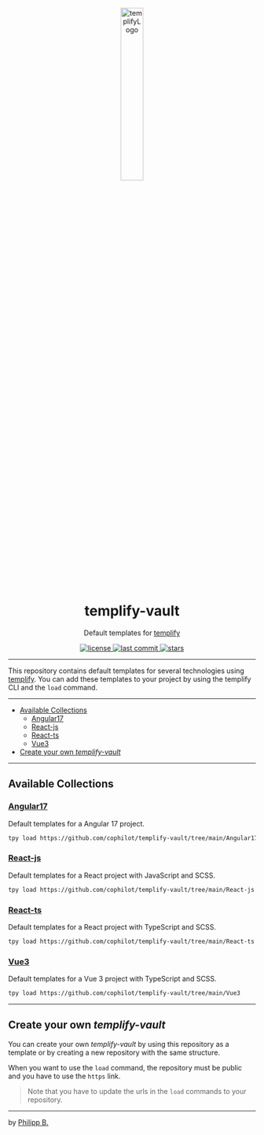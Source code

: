 <div align="center">
  <br />
  <img src="https://raw.githubusercontent.com/cophilot/templify/master/assets/logo.png" alt="templifyLogo" width="30%"/>
  <h1>templify-vault</h1>
  <p>
     Default templates for <a href="https://github.com/cophilot/templify" target="_blank">templify</a>
  </p>
</div>

<!-- Badges -->
<div align="center">
   <a href="https://github.com/cophilot/templify-vault/blob/main/LICENSE">
       <img src="https://img.shields.io/github/license/cophilot/templify-vault" alt="license" />
   </a>
   <a href="https://github.com/cophilot/templify-vault/commits/main">
       <img src="https://img.shields.io/github/last-commit/cophilot/templify-vault" alt="last commit" />
   </a>
   <a href="https://github.com/cophilot/templify-vault/stargazers">
       <img src="https://img.shields.io/github/stars/cophilot/templify-vault" alt="stars" />
   </a>
</div>

---

This repository contains default templates for several technologies using [templify](https://templify.philipp-bonin.com/). You can add these templates to your project by using the templify CLI and the `load` command.

---

-   [Available Collections](#available-collections)
    -   [Angular17](#angular17)
    -   [React-js](#react-js)
    -   [React-ts](#react-ts)
    -   [Vue3](#vue3)
-   [Create your own _templify-vault_](#create-your-own-templify-vault)

---

## Available Collections

<!-- DOC-START -->

### [Angular17](Angular17/)

Default templates for a Angular 17 project.

```bash
tpy load https://github.com/cophilot/templify-vault/tree/main/Angular17
```

### [React-js](React-js/)

Default templates for a React project with JavaScript and SCSS.

```bash
tpy load https://github.com/cophilot/templify-vault/tree/main/React-js
```

### [React-ts](React-ts/)

Default templates for a React project with TypeScript and SCSS.

```bash
tpy load https://github.com/cophilot/templify-vault/tree/main/React-ts
```

### [Vue3](Vue3/)

Default templates for a Vue 3 project with TypeScript and SCSS.

```bash
tpy load https://github.com/cophilot/templify-vault/tree/main/Vue3
```

<!-- DOC-END -->

---

## Create your own _templify-vault_

You can create your own _templify-vault_ by using this repository as a template or by creating a new repository with the same structure.

When you want to use the `load` command, the repository must be public and you have to use the `https` link.

> Note that you have to update the urls in the `load` commands to your repository.

---

by [Philipp B.](https://github.com/cophilot)
